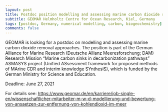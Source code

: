 ```yaml
---
layout: post
title: Postdoc position modelling and assessing marine carbon dioxide removal approaches
subtitle: GEOMAR Helmholtz Centre for Ocean Research, Kiel, Germany
tags: [postdoc, Germany, numerical modelling, carbon, biogeochemistry]
comments: false
---
```


GEOMAR is looking for a postdoc on modelling and assessing marine carbon dioxide removal approaches. The position is part of the German Alliance for Marine Research (Deutsche Allianz Meeresforschung; DAM) Research Mission “Marine carbon sinks in decarbonization pathways” ASMASYS project (Unified ASsessment framework for proposed methods of MArine CDR and interim knowledge SYnthesiS), which is funded by the German Ministry for Science and Education.


Deadline: June 27, 2021


For details see: <https://www.geomar.de/en/karriere/job-single-en/wissenschaftlicher-mitarbeiter-m-w-d-modellierung-und-bewertung-von-ansaetzen-zur-entfernung-von-kohlendioxid-im-meer>

